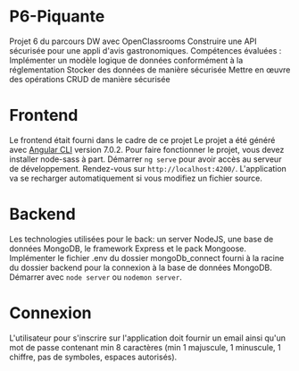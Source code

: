 # P6-Piquante
Projet 6 du parcours DW avec OpenClassrooms
Construire une API sécurisée pour une appli d'avis gastronomiques.
Compétences évaluées : 
Implémenter un modèle logique de données conformément à la réglementation
Stocker des données de manière sécurisée
Mettre en œuvre des opérations CRUD de manière sécurisée

# Frontend
Le frontend était fourni dans le cadre de ce projet
Le projet a été généré avec [Angular CLI](https://github.com/angular/angular-cli) version 7.0.2.
Pour faire fonctionner le projet, vous devez installer node-sass à part.
Démarrer `ng serve` pour avoir accès au serveur de développement. Rendez-vous sur `http://localhost:4200/`. L'application va se recharger automatiquement si vous modifiez un fichier source.

# Backend
Les technologies utilisées pour le back: un server NodeJS, une base de données MongoDB, le framework Express et le pack Mongoose.
Implémenter le fichier .env du dossier mongoDb_connect fourni à la racine du dossier backend pour la connexion à la base de données MongoDB.
Démarrer avec `node server` ou `nodemon server`.

# Connexion
L'utilisateur pour s'inscrire sur l'application doit fournir un email ainsi qu'un mot de passe contenant min 8 caractères (min 1 majuscule, 1 minuscule, 1 chiffre, pas de symboles, espaces autorisés).
